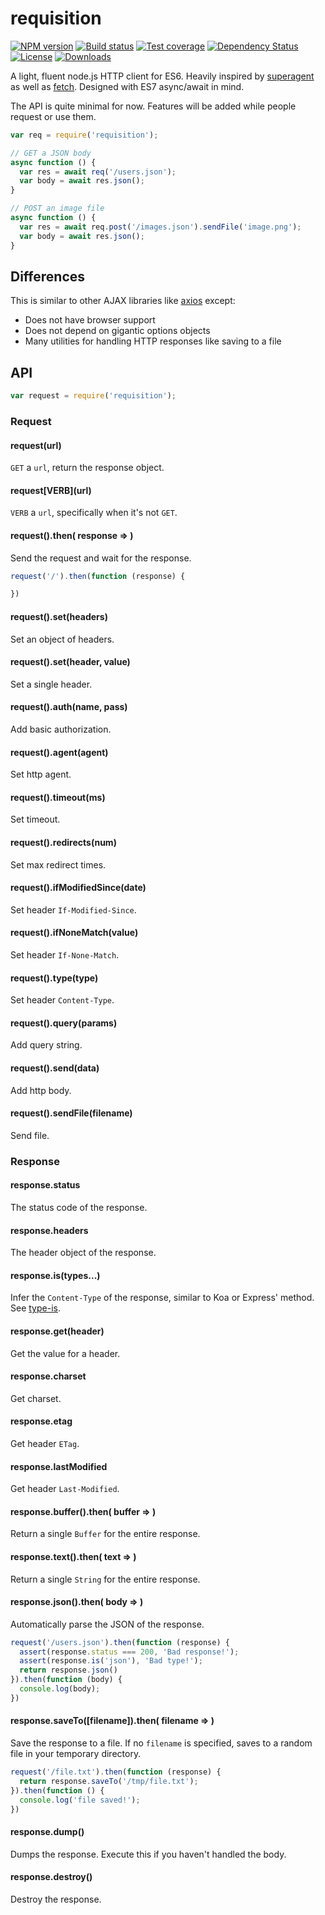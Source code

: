 
# requisition

[![NPM version][npm-image]][npm-url]
[![Build status][travis-image]][travis-url]
[![Test coverage][coveralls-image]][coveralls-url]
[![Dependency Status][david-image]][david-url]
[![License][license-image]][license-url]
[![Downloads][downloads-image]][downloads-url]

A light, fluent node.js HTTP client for ES6.
Heavily inspired by [superagent](https://github.com/visionmedia/superagent)
as well as [fetch](https://github.com/github/fetch).
Designed with ES7 async/await in mind.

The API is quite minimal for now.
Features will be added while people request or use them.

```js
var req = require('requisition');

// GET a JSON body
async function () {
  var res = await req('/users.json');
  var body = await res.json();
}

// POST an image file
async function () {
  var res = await req.post('/images.json').sendFile('image.png');
  var body = await res.json();
}
```

## Differences

This is similar to other AJAX libraries like [axios](https://github.com/mzabriskie/axios) except:

- Does not have browser support
- Does not depend on gigantic options objects
- Many utilities for handling HTTP responses like saving to a file

## API

```js
var request = require('requisition');
```

### Request

#### request(url)

`GET` a `url`, return the response object.

#### request\[VERB\](url)

`VERB` a `url`, specifically when it's not `GET`.

#### request().then( response => )

Send the request and wait for the response.

```js
request('/').then(function (response) {

})
```

#### request().set(headers)

Set an object of headers.

#### request().set(header, value)

Set a single header.

#### request().auth(name, pass)

Add basic authorization.

#### request().agent(agent)

Set http agent.

#### request().timeout(ms)

Set timeout.

#### request().redirects(num)

Set max redirect times.

#### request().ifModifiedSince(date)

Set header `If-Modified-Since`.

#### request().ifNoneMatch(value)

Set header `If-None-Match`.

#### request().type(type)

Set header `Content-Type`.

#### request().query(params)

Add query string.

#### request().send(data)

Add http body.

#### request().sendFile(filename)

Send file.

### Response

#### response.status

The status code of the response.

#### response.headers

The header object of the response.

#### response.is(types...)

Infer the `Content-Type` of the response,
similar to Koa or Express' method.
See [type-is](https://github.com/jshttp/type-is).

#### response.get(header)

Get the value for a header.

#### response.charset

Get charset.

#### response.etag

Get header `ETag`.

#### response.lastModified

Get header `Last-Modified`.

#### response.buffer().then( buffer => )

Return a single `Buffer` for the entire response.

#### response.text().then( text => )

Return a single `String` for the entire response.

#### response.json().then( body => )

Automatically parse the JSON of the response.

```js
request('/users.json').then(function (response) {
  assert(response.status === 200, 'Bad response!');
  assert(response.is('json'), 'Bad type!');
  return response.json()
}).then(function (body) {
  console.log(body);
})
```

#### response.saveTo([filename]).then( filename => )

Save the response to a file.
If no `filename` is specified,
saves to a random file in your temporary directory.

```js
request('/file.txt').then(function (response) {
  return response.saveTo('/tmp/file.txt');
}).then(function () {
  console.log('file saved!');
})
```

#### response.dump()

Dumps the response. Execute this if you haven't handled the body.

#### response.destroy()

Destroy the response.

[npm-image]: https://img.shields.io/npm/v/requisition.svg?style=flat-square
[npm-url]: https://npmjs.org/package/requisition
[github-tag]: http://img.shields.io/github/tag/thenables/requisition.svg?style=flat-square
[github-url]: https://github.com/thenables/requisition/tags
[travis-image]: https://img.shields.io/travis/thenables/requisition.svg?style=flat-square
[travis-url]: https://travis-ci.org/thenables/requisition
[coveralls-image]: https://img.shields.io/coveralls/thenables/requisition.svg?style=flat-square
[coveralls-url]: https://coveralls.io/r/thenables/requisition
[david-image]: http://img.shields.io/david/thenables/requisition.svg?style=flat-square
[david-url]: https://david-dm.org/thenables/requisition
[license-image]: http://img.shields.io/npm/l/requisition.svg?style=flat-square
[license-url]: LICENSE
[downloads-image]: http://img.shields.io/npm/dm/requisition.svg?style=flat-square
[downloads-url]: https://npmjs.org/package/requisition
